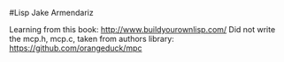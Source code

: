 #Lisp
Jake Armendariz

Learning from this book: http://www.buildyourownlisp.com/
Did not write the mcp.h, mcp.c, taken from authors library: https://github.com/orangeduck/mpc

